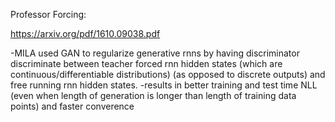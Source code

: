 Professor Forcing:

https://arxiv.org/pdf/1610.09038.pdf

-MILA used GAN to regularize generative rnns by having discriminator discriminate between teacher forced rnn hidden states (which are continuous/differentiable distributions) (as opposed to discrete outputs) and free running rnn hidden states.
-results in better training and test time NLL (even when length of generation is longer than length of training data points) and faster converence
